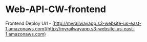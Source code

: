 # Web-API-CW-frontend

Frontend Deploy Url - [http://myrailwayapp.s3-website-us-east-1.amazonaws.com](http://myrailwayapp.s3-website-us-east-1.amazonaws.com)
